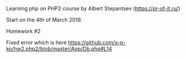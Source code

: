 Learning php on PHP2 course by Albert Stepantsev (https://pr-of-it.ru/)

Start on the 4th of March 2019. 

Homework #2 

Fixed error which is here
https://github.com/s-p-ko/hw2.php2/blob/master/App/Db.php#L14

